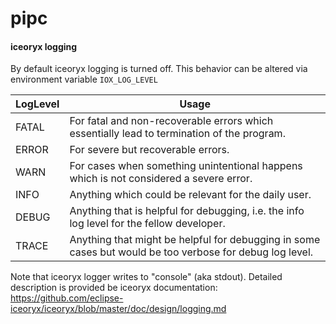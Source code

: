 # pipc

#### iceoryx logging

By default iceoryx logging is turned off. This behavior can be altered via environment variable `IOX_LOG_LEVEL`

| LogLevel | Usage |
|----------|-------|
| FATAL    | For fatal and non-recoverable errors which essentially lead to termination of the program. |
| ERROR    | For severe but recoverable errors. |
| WARN     | For cases when something unintentional happens which is not considered a severe error. |
| INFO     | Anything which could be relevant for the daily user. |
| DEBUG    | Anything that is helpful for debugging, i.e. the info log level for the fellow developer. |
| TRACE    | Anything that might be helpful for debugging in some cases but would be too verbose for debug log level. |

Note that iceoryx logger writes to "console" (aka stdout).
Detailed description is provided be iceoryx documentation: https://github.com/eclipse-iceoryx/iceoryx/blob/master/doc/design/logging.md
